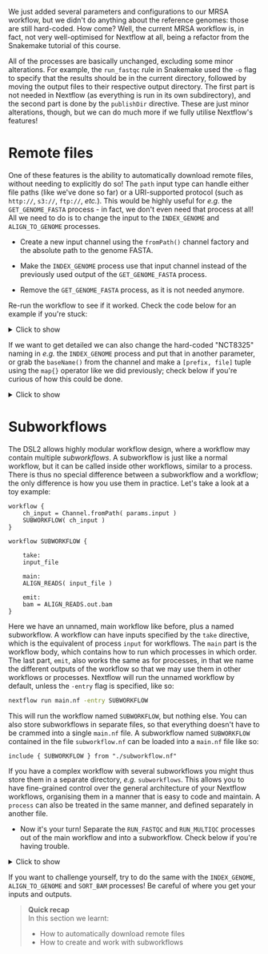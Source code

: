 We just added several parameters and configurations to our MRSA workflow, but
we didn't do anything about the reference genomes: those are still hard-coded.
How come? Well, the current MRSA workflow is, in fact, not very well-optimised
for Nextflow at all, being a refactor from the Snakemake tutorial of this
course.

All of the processes are basically unchanged, excluding some minor alterations.
For example, the `run_fastqc` rule in Snakemake used the `-o` flag to specify
that the results should be in the current directory, followed by moving the
output files to their respective output directory. The first part is not needed
in Nextflow (as everything is run in its own subdirectory), and the second part
is done by the `publishDir` directive. These are just minor alterations,
though, but we can do much more if we fully utilise Nextflow's features!

# Remote files

One of these features is the ability to automatically download remote files,
without needing to explicitly do so! The `path` input type can handle either
file paths (like we've done so far) or a URI-supported protocol (such as
`http://`, `s3://`, `ftp://`, *etc.*). This would be highly useful for *e.g.*
the `GET_GENOME_FASTA` process - in fact, we don't even need that process at
all! All we need to do is to change the input to the `INDEX_GENOME` and
`ALIGN_TO_GENOME` processes.

* Create a new input channel using the `fromPath()` channel factory and the
  absolute path to the genome FASTA.

* Make the `INDEX_GENOME` process use that input channel instead of the
  previously used output of the `GET_GENOME_FASTA` process.

* Remove the `GET_GENOME_FASTA` process, as it is not needed anymore.

Re-run the workflow to see if it worked. Check the code below for an example if
you're stuck:

<details>
<summary> Click to show </summary>

```nextflow
# Channel creation

ch_genome_fasta = Channel.fromPath( ftp://ftp.ensemblgenomes.org/pub/bacteria/release-37/fasta/bacteria_18_collection/staphylococcus_aureus_subsp_aureus_nctc_8325/dna/Staphylococcus_aureus_subsp_aureus_nctc_8325.ASM1342v1.dna_rm.toplevel.fa.gz )

# Workflow definition
INDEX_GENOME (
    ch_genome_fasta
)
```

</details>

If we want to get detailed we can also change the hard-coded "NCT8325"
naming in *e.g.* the `INDEX_GENOME` process and put that in another parameter,
or grab the `baseName()` from the channel and make a `[prefix, file]` tuple
using the `map{}` operator like we did previously; check below if you're
curious of how this could be done.

<details>
<summary> Click to show </summary>

```nextflow
// Channel definition
ch_genome_fasta = Channel
    .fromPath( ftp://ftp.ensemblgenomes.org/pub/bacteria/release-37/fasta/bacteria_18_collection/staphylococcus_aureus_subsp_aureus_nctc_8325/dna/Staphylococcus_aureus_subsp_aureus_nctc_8325.ASM1342v1.dna_rm.toplevel.fa.gz )
    .map{ file -> tuple(file.getBaseName(), file) }

// INDEX_GENOME process definition
process INDEX_GENOME {

    publishDir "results/intermediate/",
        mode: "copy"

    input:
    tuple val(fasta_name), path(fasta)

    output:
    path("*.b2t"), emit: index

    script:
    """
    # Bowtie2 cannot use .gz, so unzip to a temporary file first
    gunzip -c ${fasta} > tempfile
    bowtie2-build tempfile ${fasta_name}
    """
```

</details>

# Subworkflows

The DSL2 allows highly modular workflow design, where a workflow may contain
multiple *subworkflows*. A subworkflow is just like a normal workflow, but it
can be called inside other workflows, similar to a process. There is thus no
special difference between a subworkflow and a workflow; the only difference is
how you use them in practice. Let's take a look at a toy example:

```nextflow
workflow {
    ch_input = Channel.fromPath( params.input )
    SUBWORKFLOW( ch_input )
}

workflow SUBWORKFLOW {

    take:
    input_file

    main:
    ALIGN_READS( input_file )

    emit:
    bam = ALIGN_READS.out.bam
}
```

Here we have an unnamed, main workflow like before, plus a named subworkflow.
A workflow can have inputs specified by the `take` directive, which is
the equivalent of process `input` for workflows. The `main` part is
the workflow body, which contains how to run which processes in which order.
The last part, `emit`, also works the same as for processes, in that we name
the different outputs of the workflow so that we may use them in other
workflows or processes. Nextflow will run the unnamed workflow by default,
unless the `-entry` flag is specified, like so:

```bash
nextflow run main.nf -entry SUBWORKFLOW
```

This will run the workflow named `SUBWORKFLOW`, but nothing else. You can also
store subworkflows in separate files, so that everything doesn't have to be
crammed into a single `main.nf` file. A subworkflow named `SUBWORKFLOW`
contained in the file `subworkflow.nf` can be loaded into a `main.nf` file like
so:

```nextflow
include { SUBWORKFLOW } from "./subworkflow.nf"
```

If you have a complex workflow with several subworkflows you might thus store
them in a separate directory, *e.g.* `subworkflows`. This allows you to have
fine-grained control over the general architecture of your Nextflow workflows,
organising them in a manner that is easy to code and maintain. A `process`
can also be treated in the same manner, and defined separately in another file.

* Now it's your turn! Separate the `RUN_FASTQC` and `RUN_MULTIQC` processes out
  of the main workflow and into a subworkflow. Check below if you're having
  trouble.

<details>
<summary> Click to show </summary>

```nextflow
// In the main workflow:
RUN_QC (
    GET_SRA_BY_ACCESSION.out
)

// A new subworkflow
workflow RUN_QC {

    take:
    fastq

    main:
    RUN_FASTQC (
        fastq
    )
    RUN_MULTIQC (
        RUN_FASTQC.out.zip.collect()
    )
}
```

</details>

If you want to challenge yourself, try to do the same with the `INDEX_GENOME`,
`ALIGN_TO_GENOME` and `SORT_BAM` processes! Be careful of where you get your
inputs and outputs.

> **Quick recap** <br>
> In this section we learnt:
>
> * How to automatically download remote files
> * How to create and work with subworkflows
